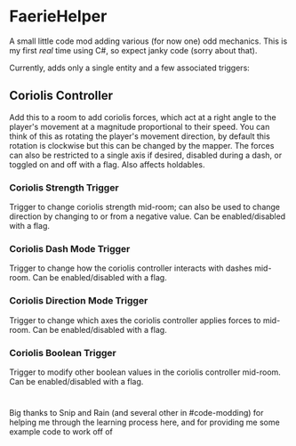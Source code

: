# FaerieHelper

A small little code mod adding various (for now one) odd mechanics. This is my first *real* time using C#, so expect janky code (sorry about that).

Currently, adds only a single entity and a few associated triggers:

## Coriolis Controller
Add this to a room to add coriolis forces, which act at a right angle to the player's movement at a magnitude proportional to their speed. You can think of this as rotating the
player's movement direction, by default this rotation is clockwise but this can be changed by the mapper. The forces can also be restricted to a single axis if desired, disabled
during a dash, or toggled on and off with a flag. Also affects holdables.

### Coriolis Strength Trigger
Trigger to change coriolis strength mid-room; can also be used to change direction by changing to or from a negative value. Can be enabled/disabled with a flag.

### Coriolis Dash Mode Trigger
Trigger to change how the coriolis controller interacts with dashes mid-room. Can be enabled/disabled with a flag.

### Coriolis Direction Mode Trigger
Trigger to change which axes the coriolis controller applies forces to mid-room. Can be enabled/disabled with a flag.

### Coriolis Boolean Trigger
Trigger to modify other boolean values in the coriolis controller mid-room. Can be enabled/disabled with a flag.

#

Big thanks to Snip and Rain (and several other in #code-modding) for helping me through the learning process here, and for providing me some example code to work off of
